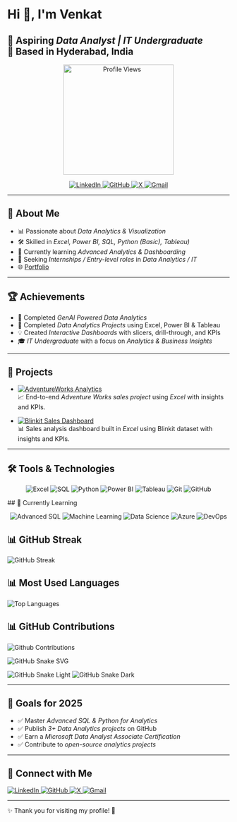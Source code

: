 # Hi 👋, I'm Venkat  

🎯 Aspiring *Data Analyst | IT Undergraduate*  
📍 Based in Hyderabad, India
---
  
<!-- Centered Profile Views Badge -->
<p align="center">
  <img src="https://komarev.com/ghpvc/?username=venkat-analytics&label=Profile%20Views&color=0e75b6&style=for-the-badge" alt="Profile Views" width="250"/>
</p>

<!-- Centered Social Icons -->
<p align="center">
  <!-- LinkedIn -->
  <a href="https://www.linkedin.com/in/venkat-7b7197334/" target="_blank">
    <img src="https://img.icons8.com/color/48/000000/linkedin.png" alt="LinkedIn"/>
  </a>

  <!-- GitHub -->
  <a href="https://github.com/venkat-analytics" target="_blank">
    <img src="https://img.icons8.com/glyph-neue/48/000000/github.png" alt="GitHub"/>
  </a>

  <!-- X (Twitter) -->
  <a href="https://x.com/KVenkat554524?t=DHRAqp_XqzZJKmbstP1mIw&s=09" target="_blank">
    <img src="https://img.icons8.com/ios-filled/50/000000/twitterx.png" alt="X"/>
  </a>

  <!-- Gmail -->
  <a href="mailto:venkat198881@gmail.com" target="_blank">
    <img src="https://img.icons8.com/color/48/000000/gmail-new.png" alt="Gmail"/>
  </a>
  </p>


---

## 🚀 About Me  
- 📊 Passionate about *Data Analytics & Visualization*  
- 🛠 Skilled in *Excel, Power BI, SQL, Python (Basic), Tableau)*  
- 🌱 Currently learning *Advanced Analytics & Dashboarding*  
- 🎯 Seeking *Internships / Entry-level roles* in *Data Analytics / IT*
- 🌐 [Portfolio](https://venkat-analytics.github.io/Portfolio/)  

---

## 🏆 Achievements 
- 🏅 Completed *GenAI Powered Data Analytics*
- 🥇 Completed *Data Analytics Projects* using Excel, Power BI & Tableau  
- 💡 Created *Interactive Dashboards* with slicers, drill-through, and KPIs  
- 🎓 *IT Undergraduate* with a focus on *Analytics & Business Insights*  
 

---

## 📌 Projects 

- [![AdventureWorks Analytics](https://img.shields.io/badge/AdventureWorks%20Analytics-FF6C37?style=for-the-badge&logo=tableau&logoColor=white)](https://github.com/venkat-analytics/Adventure-Works-Sales-Analysis)  
  📈 End-to-end *Adventure Works sales project* using *Excel* with insights and KPIs.
  
- [![Blinkit Sales Dashboard](https://img.shields.io/badge/Blinkit%20Sales%20Dashboard-0A66C2?style=for-the-badge&logo=power-bi&logoColor=white)](https://github.com/venkat-analytics/Blinkit-Sales-Analysis-Dashboard)  
  📊 Sales analysis dashboard built in *Excel* using Blinkit dataset with insights and KPIs.  


---

## 🛠 Tools & Technologies  

<p align="center">
  <!-- Excel -->
  <img src="https://img.shields.io/badge/Excel-217346?style=for-the-badge&logo=microsoft-excel&logoColor=white" alt="Excel"/>

  <!-- SQL -->
  <img src="https://img.shields.io/badge/SQL-336791?style=for-the-badge&logo=postgresql&logoColor=white" alt="SQL"/>

  <!-- Python -->
  <img src="https://img.shields.io/badge/Python-3776AB?style=for-the-badge&logo=python&logoColor=white" alt="Python"/>

  <!-- Power BI -->
  <img src="https://img.shields.io/badge/Power%20BI-F2C811?style=for-the-badge&logo=power-bi&logoColor=black" alt="Power BI"/>

  <!-- Tableau -->
  <img src="https://img.shields.io/badge/Tableau-E97627?style=for-the-badge&logo=tableau&logoColor=white" alt="Tableau"/>

  <!-- Git -->
  <img src="https://img.shields.io/badge/Git-F05032?style=for-the-badge&logo=git&logoColor=white" alt="Git"/>

  <!-- GitHub -->
  <img src="https://img.shields.io/badge/GitHub-181717?style=for-the-badge&logo=github&logoColor=white" alt="GitHub"/>
</p>
## 🌱 Currently Learning  

<p align="center">
  <!-- Advanced SQL -->
  <img src="https://img.shields.io/badge/Advanced%20SQL-336791?style=for-the-badge&logo=postgresql&logoColor=white" alt="Advanced SQL"/>

  <!-- Machine Learning -->
  <img src="https://img.shields.io/badge/Machine%20Learning-102230?style=for-the-badge&logo=tensorflow&logoColor=orange" alt="Machine Learning"/>

  <!-- Data Science -->
  <img src="https://img.shields.io/badge/Data%20Science-4B8BBE?style=for-the-badge&logo=scikitlearn&logoColor=white" alt="Data Science"/>

  <!-- Cloud (Azure) -->
  <img src="https://img.shields.io/badge/Microsoft%20Azure-0078D4?style=for-the-badge&logo=microsoft-azure&logoColor=white" alt="Azure"/>

  <!-- Git & DevOps -->
  <img src="https://img.shields.io/badge/DevOps-FF6C37?style=for-the-badge&logo=docker&logoColor=white" alt="DevOps"/>
</p>

## 📊 GitHub Streak   

![GitHub Streak](https://github-readme-streak-stats.herokuapp.com/?user=venkat-analytics&theme=tokyonight) 

## 📊 Most Used Languages

![Top Languages](https://github-readme-stats.vercel.app/api/top-langs/?username=venkat-analytics&layout=compact&theme=tokyonight) 
  
## 📊 GitHub Contributions  

![Github Contributions](https://img.shields.io/badge/Github%20Contributions-Active-brightgreen?style=flat&logo=github)


<picture>
  <source media="(prefers-color-scheme: dark)" srcset="https://raw.githubusercontent.com/venkat-analytics/venkat-analytics/output/github-contribution-grid-snake-dark.svg">
  <source media="(prefers-color-scheme: light)" srcset="https://raw.githubusercontent.com/venkat-analytics/venkat-analytics/output/github-contribution-grid-snake.svg">
  <img alt="GitHub Snake SVG" src="https://raw.githubusercontent.com/venkat-analytics/venkat-analytics/output/github-contribution-grid-snake.svg">
</picture>

![GitHub Snake Light](https://raw.githubusercontent.com/vebkat/vebkat/output/github-contribution-grid-snake.svg#gh-light-mode-only)
![GitHub Snake Dark](https://raw.githubusercontent.com/vebkat/vebkat/output/github-contribution-grid-snake-dark.svg#gh-dark-mode-only)



---

## 🎯 Goals for 2025  
- ✅ Master *Advanced SQL & Python for Analytics*  
- ✅ Publish *3+ Data Analytics projects* on GitHub  
- ✅ Earn a *Microsoft Data Analyst Associate Certification*  
- ✅ Contribute to *open-source analytics projects*  

---

## 🔗 Connect with Me  
<!-- Social Icons Section -->
<p align="left">
  <!-- LinkedIn -->
  <a href="https://www.linkedin.com/in/venkat-7b7197334/" target="_blank">
    <img src="https://img.icons8.com/color/48/000000/linkedin.png" alt="LinkedIn"/>
  </a>

  <!-- GitHub -->
  <a href="https://github.com/venkat-analytics" target="_blank">
    <img src="https://img.icons8.com/glyph-neue/48/000000/github.png" alt="GitHub"/>
  </a>


  <!-- X (Twitter) -->
  <a href="https://x.com/KVenkat554524?t=DHRAqp_XqzZJKmbstP1mIw&s=09" target="_blank">
    <img src="https://img.icons8.com/ios-filled/50/000000/twitterx.png" alt="X"/>
  </a>


  <!-- Gmail -->
  <a href="mailto:venkat198881@gmail.com" target="_blank">
    <img src="https://img.icons8.com/color/48/000000/gmail-new.png" alt="Gmail"/>
  </a>

</p> 
  

---

✨ Thank you for visiting my profile! 🚀




